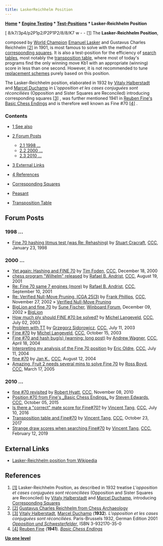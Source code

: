 ```yaml
---
title: LaskerReichhelm Position
---
```

**[Home](Home "Home") \* [Engine Testing](Engine_Testing "Engine Testing") \* [Test-Positions](Test-Positions "Test-Positions") \* Lasker-Reichhelm Position**



[ 8/k7/3p4/p2P1p2/P2P1P2/8/8/K7 w - - <a id="cite-note-1" href="#cite-ref-1">[1]</a>
The **Lasker-Reichhelm Position**,   

composed by [World Champion](https://en.wikipedia.org/wiki/World_chess_champion) [Emanuel Lasker](Mathematician#EmanuelLasker "Mathematician") and Gustavus Charles Reichhelm <a id="cite-note-2" href="#cite-ref-2">[2]</a> in 1901, is most famous to solve with the method of [corresponding squares](Corresponding_Squares "Corresponding Squares"). It is also a test-position for the efficiency of [search tables](Hash_Table#SearchTables "Hash Table"), most notably the [transposition table](Transposition_Table "Transposition Table"), where most of today's programs find the only winning move Kb1 with an appropriate (winning) score in less than one second. However, it is not recommended to tune [replacement schemes](Transposition_Table#ReplacementStrategies "Transposition Table") purely based on this position.


The Lasker-Reichhelm position, elaborated in 1932 by [Vitaly Halberstadt](https://en.wikipedia.org/wiki/Vitaly_Halberstadt) and [Marcel Duchamp](Category:Marcel_Duchamp "Category:Marcel Duchamp") in *L'opposition et les cases conjuguées sont réconciliées* (Opposition and Sister Squares are Reconciled) introducing corresponding squares <a id="cite-note-3" href="#cite-ref-3">[3]</a> , was further mentioned 1941 in [Reuben Fine's](https://en.wikipedia.org/wiki/Reuben_Fine) [Basic Chess Endings](https://en.wikipedia.org/wiki/Basic_Chess_Endings) and is therefore well known as Fine #70 <a id="cite-note-4" href="#cite-ref-4">[4]</a> . 


  




### Contents


* [1 See also](#see-also)
* [2 Forum Posts](#forum-posts)
	+ [2.1 1998 ...](#1998-...)
	+ [2.2 2000 ...](#2000-...)
	+ [2.3 2010 ...](#2010-...)
* [3 External Links](#external-links)
* [4 References](#references)






* [Corresponding Squares](Corresponding_Squares "Corresponding Squares")
* [Peasant](Peasant "Peasant")
* [Transposition Table](Transposition_Table "Transposition Table")


## Forum Posts


### 1998 ...


* [Fine 70 hashing litmus test (was Re: Rehashing)](https://www.stmintz.com/ccc/index.php?id=14581) by [Stuart Cracraft](Stuart_Cracraft "Stuart Cracraft"), [CCC](CCC "CCC"), January 23, 1998


### 2000 ...


* [Yet again: Hashing and FINE 70](https://www.stmintz.com/ccc/index.php?id=145417) by [Tim Foden](Tim_Foden "Tim Foden"), [CCC](CCC "CCC"), December 18, 2000
* [chess program "Wilhelm" released](https://www.stmintz.com/ccc/index.php?id=184365) by [Rafael B. Andrist](Rafael_B._Andrist "Rafael B. Andrist"), [CCC](CCC "CCC"), August 19, 2001
* [Re: Fine 70 same 7 engines (more)](https://www.stmintz.com/ccc/index.php?id=188245) by [Rafael B. Andrist](Rafael_B._Andrist "Rafael B. Andrist"), [CCC](CCC "CCC"), September 10, 2001
* [Re: Verified Null-Move Pruning, ICGA 25(3)](https://www.stmintz.com/ccc/index.php?id=267714) by [Frank Phillips](Frank_Phillips "Frank Phillips"), [CCC](CCC "CCC"), November 27, 2002 » [Verified Null-Move Pruning](Null_Move_Pruning#ZugzwangVerification "Null Move Pruning")
* [BigLion and fine 70](http://www.open-aurec.com/wbforum/viewtopic.php?f=18&t=40225) by [Sune Fischer](Sune_Fischer "Sune Fischer"), [Winboard Forum](Computer_Chess_Forums "Computer Chess Forums"), December 09, 2002 » [BigLion](BigLion "BigLion")
* [How much ply should FINE #70 be solved?](https://www.stmintz.com/ccc/index.php?id=304213) by [Michel Langeveld](Michel_Langeveld "Michel Langeveld"), [CCC](CCC "CCC"), July 02, 2003
* [Problem with TT](https://www.stmintz.com/ccc/index.php?id=305906) by [Grzegorz Sidorowicz](Grzegorz_Sidorowicz "Grzegorz Sidorowicz"), [CCC](CCC "CCC"), July 11, 2003
* [Fine #70](https://www.stmintz.com/ccc/index.php?id=321449) by [Michel Langeveld](Michel_Langeveld "Michel Langeveld"), [CCC](CCC "CCC"), October 15, 2003
* [Fine #70 and hash bug(s) (warning: long post)](https://www.stmintz.com/ccc/index.php?id=360601) by [Andrew Wagner](index.php?title=Andrew_Wagner&action=edit&redlink=1 "Andrew Wagner (page does not exist)"), [CCC](CCC "CCC"), April 18, 2004
* [Interpreting my analysis of the Fine 70 position](https://www.stmintz.com/ccc/index.php?id=375939) by [Eric Oldre](Eric_Oldre "Eric Oldre"), [CCC](CCC "CCC"), July 11, 2004
* [fine #70](https://www.stmintz.com/ccc/index.php?id=381979) by [Jan K.](index.php?title=Jan_Kaan&action=edit&redlink=1 "Jan Kaan (page does not exist)"), [CCC](CCC "CCC"), August 12, 2004
* [Amazing, Fruit 2 needs several mins to solve Fine 70](https://www.stmintz.com/ccc/index.php?id=417129) by [Ross Boyd](Ross_Boyd "Ross Boyd"), [CCC](CCC "CCC"), March 17, 2005


### 2010 ...


* [fine #70 revisited](http://www.talkchess.com/forum/viewtopic.php?t=36636) by [Robert Hyatt](Robert_Hyatt "Robert Hyatt"), [CCC](CCC "CCC"), November 08, 2010
* [Position #70 from Fine's \_Basic Chess Endings\_](http://www.talkchess.com/forum/viewtopic.php?t=57845) by [Steven Edwards](Steven_Edwards "Steven Edwards"), [CCC](CCC "CCC"), October 05, 2015
* [Is there a "correct" mate score for Fine#70?](http://www.talkchess.com/forum/viewtopic.php?t=60769) by [Vincent Tang](Vincent_Tang "Vincent Tang"), [CCC](CCC "CCC"), July 10, 2016
* [Transposition table and Fine#70](http://www.talkchess.com/forum/viewtopic.php?t=65526) by [Vincent Tang](Vincent_Tang "Vincent Tang"), [CCC](CCC "CCC"), October 23, 2017
* [Strange draw scores when searching Fine#70](http://www.talkchess.com/forum3/viewtopic.php?f=7&t=69889) by [Vincent Tang](Vincent_Tang "Vincent Tang"), [CCC](CCC "CCC"), February 12, 2019


## External Links


* [Lasker-Reichhelm position from Wikipedia](https://en.wikipedia.org/wiki/Corresponding_squares#Lasker-Reichhelm_position)


## References


1. <a id="cite-ref-1" href="#cite-note-1">[1]</a> Lasker-Reichhelm Position, as described in 1932 treatise *L'opposition et cases conjuguées sont réconciliées* (Opposition and Sister Squares are Reconciled) by [Vitaly Halberstadt](https://en.wikipedia.org/wiki/Vitaly_Halberstadt) and [Marcel Duchamp](Category:Marcel_Duchamp "Category:Marcel Duchamp"), introducing [Corresponding Squares](Corresponding_Squares "Corresponding Squares")
2. <a id="cite-ref-2" href="#cite-note-2">[2]</a> [Gustavus Charles Reichhelm from Chess Archaeology](http://www.chessarch.com/museum/draw/01_reichhelm.shtml)
3. <a id="cite-ref-3" href="#cite-note-3">[3]</a> [Vitaly Halberstadt](https://en.wikipedia.org/wiki/Vitaly_Halberstadt), [Marcel Duchamp](Category:Marcel_Duchamp "Category:Marcel Duchamp") (**1932**). *L'opposition et les cases conjuguées sont réconciliées*.
Paris-Brussels 1932, German Edition 2001 *[Opposition und Schwesterfelder](http://www.buecher-nach-isbn.info/3-608/3608500359-Opposition-und-Schwesterfelder-Marcel-Duchamp-Vitali-Halberstadt-3-608-50035-9.html)*, ISBN 3-932170-35-0
4. <a id="cite-ref-4" href="#cite-note-4">[4]</a> [Reuben Fine](https://en.wikipedia.org/wiki/Reuben_Fine) (**1941**). *[Basic Chess Endings](https://en.wikipedia.org/wiki/Basic_Chess_Endings)*

**[Up one level](Test-Positions "Test-Positions")**







 
